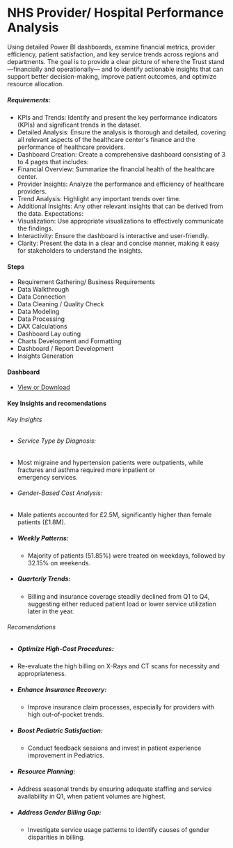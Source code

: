 # NHS Provider/ Hospital Performance Analysis
Using detailed Power BI dashboards, examine financial metrics, provider efficiency, 
patient satisfaction, and key service trends across regions and departments.
The goal is to provide a clear picture of where the Trust stand—financially and operationally— 
and to identify actionable insights that can support better decision-making, improve patient outcomes, 
and optimize resource allocation.

##### Requirements:
- KPIs and Trends: Identify and present the key
performance indicators (KPIs) and significant trends in the
dataset.
- Detailed Analysis: Ensure the analysis is thorough and
detailed, covering all relevant aspects of the healthcare
center's finance and the performance of healthcare
providers.
- Dashboard Creation: Create a comprehensive
dashboard consisting of 3 to 4 pages that includes:
 - Financial Overview: Summarize the financial health of
the healthcare center.
 - Provider Insights: Analyze the performance and
efficiency of healthcare providers.
 - Trend Analysis: Highlight any important trends over
time.
 - Additional Insights: Any other relevant insights that can
be derived from the data.
Expectations:
- Visualization: Use appropriate visualizations to effectively
communicate the findings.
- Interactivity: Ensure the dashboard is interactive and
user-friendly.
- Clarity: Present the data in a clear and concise manner,
making it easy for stakeholders to understand the insights.

#### Steps 
* Requirement Gathering/ Business Requirements
* Data Walkthrough
* Data Connection
* Data Cleaning / Quality Check
* Data Modeling
* Data Processing
* DAX Calculations
* Dashboard Lay outing
* Charts Development and Formatting
* Dashboard / Report Development
* Insights Generation

#### Dashboard
- <a href = "https://github.com/igwechinomso/NHS-provider-performance-analysis/blob/main/Nhs%20England%20performance%20analysis.pbit" >View or Download</a>

#### Key Insights and recomendations
###### Key Insights 
* ###### Service Type by Diagnosis:
 - Most migraine and hypertension patients were outpatients, while fractures and asthma required more inpatient or          
 emergency services.

* ###### Gender-Based Cost Analysis:
 - Male patients accounted for £2.5M, significantly higher than female patients (£1.8M).
* ##### Weekly Patterns:
  - Majority of patients (51.85%) were treated on weekdays, followed by 32.15% on weekends.

* ##### Quarterly Trends:
  - Billing and insurance coverage steadily declined from Q1 to Q4, suggesting either reduced
    patient load or lower service utilization later in the year.

###### Recomendations
* ##### Optimize High-Cost Procedures:
 -  Re-evaluate the high billing on X-Rays and CT scans for necessity and appropriateness.
* ##### Enhance Insurance Recovery:
  - Improve insurance claim processes, especially for providers with high out-of-pocket trends.
* ##### Boost Pediatric Satisfaction:
  - Conduct feedback sessions and invest in patient experience improvement in Pediatrics.
* ##### Resource Planning:
 - Address seasonal trends by ensuring adequate staffing and service availability in Q1, when patient volumes are highest.
* ##### Address Gender Billing Gap:
  - Investigate service usage patterns to identify causes of gender disparities in billing.
